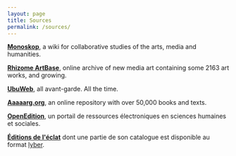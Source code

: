 ```yaml
---
layout: page
title: Sources
permalink: /sources/
---
```


**[Monoskop](http://monoskop.org/)**, a wiki for collaborative studies of the arts, media and humanities.

**[Rhizome ArtBase](http://rhizome.org/artbase/)**, online archive of new media art containing some 2163 art works, and growing.

**[UbuWeb](http://www.ubuweb.com/)**, all avant-garde. All the time.

**[Aaaaarg.org](http://aaaaarg.fail/)**, an online repository with over 50,000 books and texts.

**[OpenEdition](http://www.openedition.org/)**, un portail de ressources électroniques en sciences humaines et sociales.

**[Éditions de l'éclat](http://www.lyber-eclat.net/)** dont une partie de son catalogue est disponible au format [lyber](http://www.lyber-eclat.net/lyber/lybertxt.html).